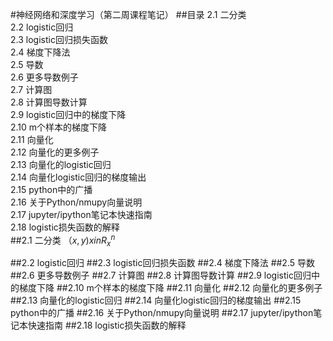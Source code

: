 #神经网络和深度学习（第二周课程笔记）
##目录
2.1 二分类  
2.2 logistic回归    
2.3 logistic回归损失函数  
2.4 梯度下降法  
2.5 导数  
2.6 更多导数例子  
2.7 计算图  
2.8 计算图导数计算  
2.9 logistic回归中的梯度下降  
2.10 m个样本的梯度下降  
2.11 向量化  
2.12 向量化的更多例子  
2.13 向量化的logistic回归  
2.14 向量化logistic回归的梯度输出  
2.15 python中的广播  
2.16 关于Python/nmupy向量说明  
2.17 jupyter/ipython笔记本快速指南  
2.18 logistic损失函数的解释  
##2.1 二分类
$（x,y) x in R^n_x$

##2.2 logistic回归
##2.3 logistic回归损失函数
##2.4 梯度下降法
##2.5 导数
##2.6 更多导数例子
##2.7 计算图
##2.8 计算图导数计算
##2.9 logistic回归中的梯度下降
##2.10 m个样本的梯度下降
##2.11 向量化
##2.12 向量化的更多例子
##2.13 向量化的logistic回归
##2.14 向量化logistic回归的梯度输出
##2.15 python中的广播
##2.16 关于Python/nmupy向量说明
##2.17 jupyter/ipython笔记本快速指南
##2.18 logistic损失函数的解释


